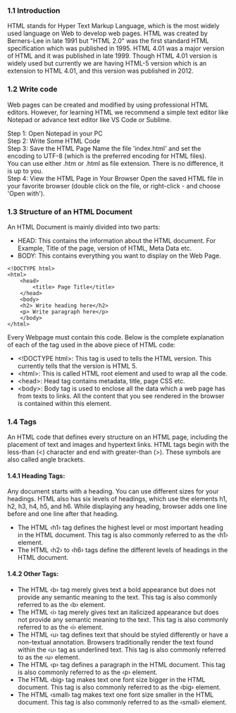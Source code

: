 ### 1.1 Introduction

HTML stands for Hyper Text Markup Language, which is the most widely used language on Web to develop web pages. HTML was created by Berners-Lee in late 1991 but "HTML 2.0" was the first standard HTML specification which was published in 1995. HTML 4.01 was a major version of HTML and it was published in late 1999. Though HTML 4.01 version is widely used but currently we are having HTML-5 version which is an extension to HTML 4.01, and this version was published in 2012.

### 1.2 Write code

Web pages can be created and modified by using professional HTML editors. However, for learning HTML we recommend a simple text editor like Notepad or advance text editor like VS Code or Sublime.

Step 1:  Open Notepad in your PC <br>
Step 2:  Write Some HTML Code <br>
Step 3:  Save the HTML Page Name the file 'index.html' and set the encoding to UTF-8 (which is the preferred encoding for HTML files).<br>You can use either .htm or .html as file extension. There is no difference, it is up to you.<br>
Step 4:  View the HTML Page in Your Browser Open the saved HTML file in your favorite browser (double click on the file, or right-click - and choose 'Open with').

### 1.3 Structure of an HTML Document

An HTML Document is mainly divided into two parts: 
<br>
<ul>
  <li>HEAD: This contains the information about the HTML document. For Example, Title of the page, version of HTML, Meta Data etc.</li>
   <li>BODY: This contains everything you want to display on the Web Page.</li>
</ul>

```
<!DOCTYPE html>
<html>
    <head>
        <title> Page Title</title>
    </head>
    <body>
    <h2> Write heading here</h2>
    <p> Write paragraph here</p>
    </body>
</html>
```
Every Webpage must contain this code. Below is the complete explanation of each of the tag used in the above piece of HTML code:<br>
<ul>
<li>&lt;!DOCTYPE html&gt;: This tag is used to tells the HTML version. This currently tells that the version is HTML 5.</li>
<li>&lt;html&gt;: This is called HTML root element and used to wrap all the code.</li>
<li>&lt;head&gt;: Head tag contains metadata, title, page CSS etc.</li> 
<li>&lt;body&gt;: Body tag is used to enclose all the data which a web page has from texts to links. All the content that you see rendered in the browser is contained within this element.</li>
</ul>

### 1.4 Tags
An HTML code that defines every structure on an HTML page, including the placement of text and images and hypertext links. HTML tags begin with the less-than (<) character and end with greater-than (>). These symbols are also called angle brackets.<br>

#### 1.4.1 Heading Tags:
Any document starts with a heading. You can use different sizes for your headings. HTML also has six levels of headings, which use the elements h1, h2, h3, h4, h5, and h6. While displaying any heading, browser adds one line before and one line after that heading.

<ul>
<li>The HTML ‹h1› tag defines the highest level or most important heading in the HTML document. This tag is also commonly referred to as the ‹h1› element.</li>

<li>The HTML ‹h2› to ‹h6› tags define the different levels of headings in the HTML document.</li>
</ul>

#### 1.4.2 Other Tags:
<ul>
<li>The HTML ‹b› tag merely gives text a bold appearance but does not provide any semantic meaning to the text. This tag is also commonly referred to as the ‹b› element.</li>
<li>The HTML ‹i› tag merely gives text an italicized appearance but does not provide any semantic meaning to the text. This tag is also commonly referred to as the ‹i› element.</li>
<li>The HTML ‹u› tag defines text that should be styled differently or have a non-textual annotation. Browsers traditionally render the text found within the ‹u› tag as underlined text. This tag is also commonly referred to as the ‹u› element.</li>
<li>The HTML ‹p› tag defines a paragraph in the HTML document. This tag is also commonly referred to as the ‹p› element.</li>
<li>The HTML ‹big› tag makes text one font size bigger in the HTML document. This tag is also commonly referred to as the ‹big› element.</li>
<li>The HTML ‹small› tag makes text one font size smaller in the HTML document. This tag is also commonly referred to as the ‹small› element.</li>
</ul>

